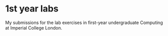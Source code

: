 # 1st year labs
My submissions for the lab exercises in first-year undergraduate Computing at Imperial College London.
